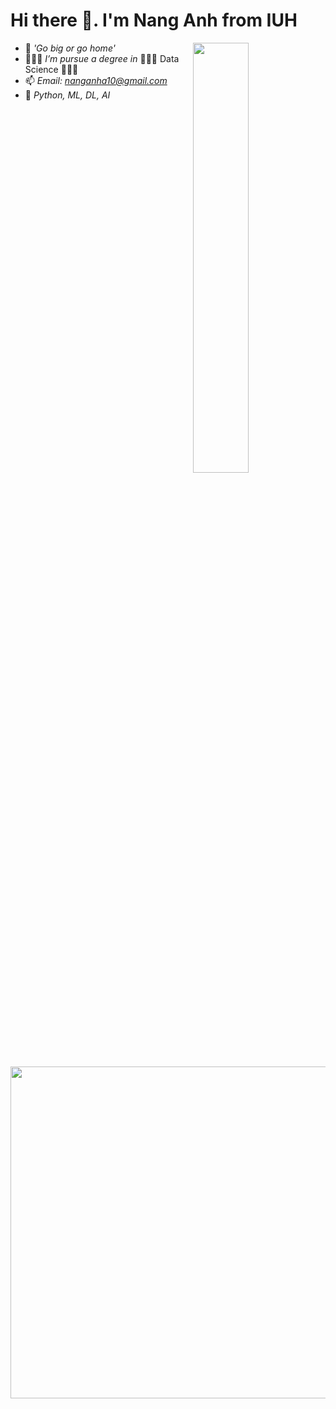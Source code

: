 # Hi there 👋. I'm Nang Anh from IUH
<img  align="right" width="42%"  src="https://user-images.githubusercontent.com/105137720/210086652-55b3a78e-82f6-4841-8b9c-461e9718dc5d.gif" />

- 💭 *'Go big or go home'*
- 🙋🏻‍♂️ *I’m pursue a degree in* 🧑🏻‍🔬 Data Science 🧑🏻‍💻
- 📫 *Email: nanganha10@gmail.com*
- 🤩 *Python, ML, DL, AI*

<br>

<div align=left>
  <a href="#" title="NangAnhIUH">
    <img align="center" width="531" src="https://github-readme-stats.vercel.app/api?username=NangAnhIUH&theme=jolly&show_icons=true" />
  </a>
</div>

<br>

